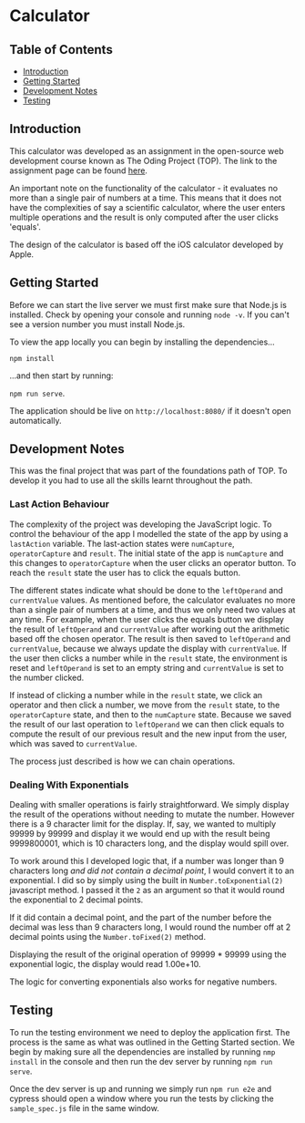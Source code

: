 # Calculator

## Table of Contents

- [Introduction](#introduction)
- [Getting Started](#getting-started)
- [Development Notes](#development-notes)
- [Testing](#testing)

## Introduction

This calculator was developed as an assignment in the open-source web development course known as The Oding Project (TOP). The link to the assignment page can be found [here](https://www.theodinproject.com/paths/foundations/courses/foundations/lessons/calculator). 

An important note on the functionality of the calculator - it evaluates no more than a single pair of numbers at a time. This means that it does not have the complexities of say a scientific calculator, where the user enters multiple operations and the result is only computed after the user clicks 'equals'. 

The design of the calculator is based off the iOS calculator developed by Apple.

## Getting Started

Before we can start the live server we must first make sure that Node.js is installed. Check by opening your console and running `node -v`. If you can't see a version number you must install Node.js. 

To view the app locally you can begin by installing the dependencies...

`npm install`

...and then start by running:

`npm run serve`.

The application should be live on `http://localhost:8080/` if it doesn't open automatically.

## Development Notes

This was the final project that was part of the foundations path of TOP. To develop it you had to use all the skills learnt throughout the path. 

### Last Action Behaviour


The complexity of the project was developing the JavaScript logic. To control the behaviour of the app I modelled the state of the app by using a `lastAction` variable. The last-action states were `numCapture`, `operatorCapture` and `result`. The initial state of the app is `numCapture` and this changes to `operatorCapture` when the user clicks an operator button. To reach the `result` state the user has to click the equals button. 

The different states indicate what should be done to the `leftOperand` and `currentValue` values. As mentioned before, the calculator evaluates no more than a single pair of numbers at a time, and thus we only need two values at any time. For example, when the user clicks the equals button we display the result of `leftOperand` and `currentValue` after working out the arithmetic based off the chosen operator. The result is then saved to `leftOperand` and `currentValue`, because we always update the display with `currentValue`. If the user then clicks a number while in the `result` state, the environment is reset and `leftOperand` is set to an empty string and `currentValue` is set to the number clicked. 

If instead of clicking a number while in the `result` state, we click an operator and then click a number, we move from the `result` state, to the `operatorCapture` state, and then to the `numCapture` state. Because we saved the result of our last operation to `leftOperand` we can then click equals to compute the result of our previous result and the new input from the user, which was saved to `currentValue`. 

The process just described is how we can chain operations.

### Dealing With Exponentials

Dealing with smaller operations is fairly straightforward. We simply display the result of the operations without needing to mutate the number. However there is a 9 character limit for the display. If, say, we wanted to multiply 99999 by 99999 and display it we would end up with the result being 9999800001, which is 10 characters long, and the display would spill over.

To work around this I developed logic that, if a number was longer than 9 characters long *and did not contain a decimal point*, I would convert it to an exponential. I did so by simply using the built in `Number.toExponential(2)` javascript method. I passed it the `2` as an argument so that it would round the exponential to 2 decimal points.

If it did contain a decimal point, and the part of the number before the decimal was less than 9 characters long, I would round the number off at 2 decimal points using the `Number.toFixed(2)` method.

Displaying the result of the original operation of 99999 * 99999 using the exponential logic, the display would read 1.00e+10. 

The logic for converting exponentials also works for negative numbers.

## Testing

To run the testing environment we need to deploy the application first. The process is the same as what was outlined in the Getting Started section. We begin by making sure all the dependencies are installed by running `nmp install` in the console and then run the dev server by running `npm run serve`. 

Once the dev server is up and running we simply run `npm run e2e` and cypress should open a window where you run the tests by clicking the `sample_spec.js` file in the same window.
